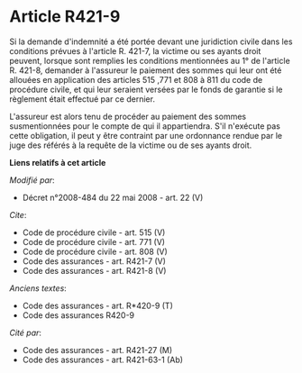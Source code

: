 # Article R421-9

Si la demande d'indemnité a été portée devant une juridiction civile dans les conditions prévues à l'article R. 421-7, la
victime ou ses ayants droit peuvent, lorsque sont remplies les conditions mentionnées au 1° de l'article R. 421-8, demander à
l'assureur le paiement des sommes qui leur ont été allouées en application des articles 515
,771 et 808 à 811 du code de procédure civile, et qui leur seraient versées par le fonds de garantie si le règlement était
effectué par ce dernier. 

L'assureur est alors tenu de procéder au paiement des sommes susmentionnées pour le compte de qui il appartiendra. S'il
n'exécute pas cette obligation, il peut y être contraint par une ordonnance rendue par le juge des référés à la requête de la
victime ou de ses ayants droit.

**Liens relatifs à cet article**

_Modifié par_:

  - Décret n°2008-484 du 22 mai 2008 - art. 22 (V)

_Cite_:

  - Code de procédure civile - art. 515 (V)
  - Code de procédure civile - art. 771 (V)
  - Code de procédure civile - art. 808 (V)
  - Code des assurances - art. R421-7 (V)
  - Code des assurances - art. R421-8 (V)

_Anciens textes_:

  - Code des assurances - art. R*420-9 (T)
  - Code des assurances R420-9

_Cité par_:

  - Code des assurances - art. R421-27 (M)
  - Code des assurances - art. R421-63-1 (Ab)
